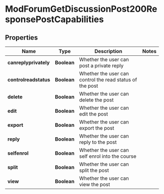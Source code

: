 

# ModForumGetDiscussionPost200ResponsePostCapabilities


## Properties

| Name | Type | Description | Notes |
|------------ | ------------- | ------------- | -------------|
|**canreplyprivately** | **Boolean** | Whether the user can post a private reply |  |
|**controlreadstatus** | **Boolean** | Whether the user can control the read status of the post |  |
|**delete** | **Boolean** | Whether the user can delete the post |  |
|**edit** | **Boolean** | Whether the user can edit the post |  |
|**export** | **Boolean** | Whether the user can export the post |  |
|**reply** | **Boolean** | Whether the user can reply to the post |  |
|**selfenrol** | **Boolean** | Whether the user can self enrol into the course |  |
|**split** | **Boolean** | Whether the user can split the post |  |
|**view** | **Boolean** | Whether the user can view the post |  |



